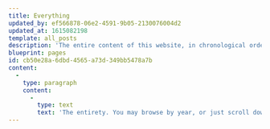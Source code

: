 ```yaml
---
title: Everything
updated_by: ef566878-06e2-4591-9b05-2130076004d2
updated_at: 1615082198
template: all_posts
description: 'The entire content of this website, in chronological order.'
blueprint: pages
id: cb50e28a-6dbd-4565-a73d-349bb5478a7b
content:
  -
    type: paragraph
    content:
      -
        type: text
        text: 'The entirety. You may browse by year, or just scroll down.'
---
```

